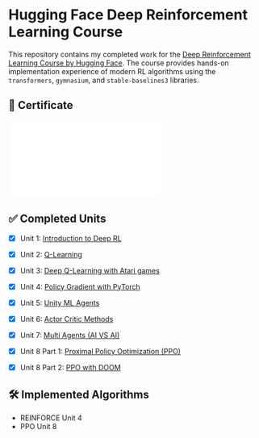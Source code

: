 # Hugging Face Deep Reinforcement Learning Course

This repository contains my completed work for the [Deep Reinforcement Learning Course by Hugging Face](https://huggingface.co/deep-rl-course). The course provides hands-on implementation experience of modern RL algorithms using the `transformers`, `gymnasium`, and `stable-baselines3` libraries.

## 📜 Certificate

![Certificate](./certificate.pdf)

## ✅ Completed Units

- [x] Unit 1: [Introduction to Deep RL](https://huggingface.co/Anish13/ppo-LunarLander-v2)
- [x] Unit 2: [Q-Learning](https://huggingface.co/Anish13/Taxi-v3)
- [x] Unit 3: [Deep Q-Learning with Atari games](https://huggingface.co/Anish13/dqn-SpaceInvadersNoFrameskip-v4)
- [x] Unit 4: [Policy Gradient with PyTorch](https://huggingface.co/Anish13/Reinforce-cartpole_policy)
- [x] Unit 5: [Unity ML Agents](https://huggingface.co/Anish13/ppo-Pyramids)
- [x] Unit 6: [Actor Critic Methods](https://huggingface.co/Anish13/a2c-PandaReachDense-v3)
- [x] Unit 7: [Multi Agents (AI VS AI)](https://huggingface.co/Anish13/poca-SoccerTwos)
- [x] Unit 8 Part 1: [Proximal Policy Optimization (PPO)](https://huggingface.co/Anish13/ppo-LunarLander)
- [x] Unit 8 Part 2: [PPO with DOOM](https://huggingface.co/Anish13/rl_course_vizdoom_health_gathering_supreme)


## 🛠️ Implemented Algorithms

- REINFORCE Unit 4
- PPO Unit 8

